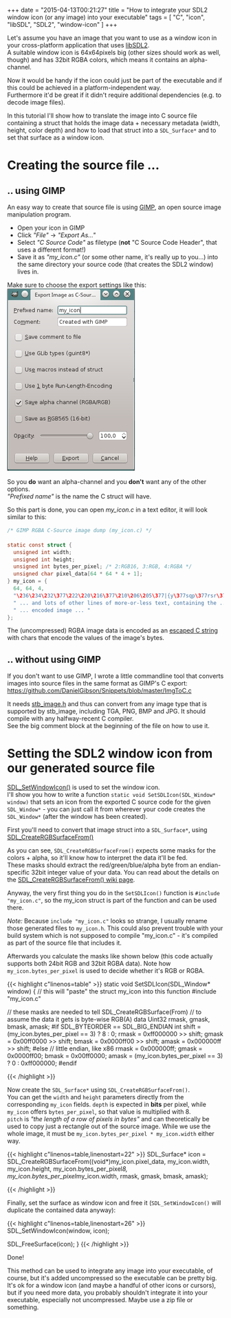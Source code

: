 +++
date = "2015-04-13T00:21:27"
title = "How to integrate your SDL2 window icon (or any image) into your executable"
tags = [ "C", "icon", "libSDL", "SDL2", "window-icon" ]
+++

Let's assume you have an image that you want to use as a window icon in your
cross-platform application that uses [libSDL2](http://www.libsdl.org/).  
A suitable window icon is 64x64pixels big (other sizes should work as well, though)
and has 32bit RGBA colors, which means it contains an alpha-channel.

Now it would be handy if the icon could just be part of the executable
and if this could be achieved in a platform-independent way.  
Furthermore it'd be great if it didn't require additional dependencies (e.g. to decode image files).

In this tutorial I'll show how to translate the image into C source file
containing a struct that holds the image data + necessary metadata (width,
height, color depth) and how to load that struct into a `SDL_Surface*`
and to set that surface as a window icon.
<!--more-->

# Creating the source file ...

## .. using GIMP

An easy way to create that source file is using [GIMP](http://www.gimp.org/),
an open source image manipulation program.

* Open your icon in GIMP
* Click *"File"* -> *"Export As..."*
* Select *"C Source Code"* as filetype (**not** "C Source Code Header",
  that uses a different format!)
* Save it as *"my_icon.c"* (or some other name, it's really up to you...)
  into the same directory your source code (that creates the SDL2 window) lives in.

Make sure to choose the export settings like this:  
![GIMPs export as C Source Code dialog](/images/gimp-exporticon1.png)

So you **do** want an alpha-channel and you **don't** want any of the other options.  
*"Prefixed name"* is the name the C struct will have.

So this part is done, you can open *my_icon.c* in a text editor, it will look similar to this:

```c
/* GIMP RGBA C-Source image dump (my_icon.c) */

static const struct {
  unsigned int width;
  unsigned int height;
  unsigned int bytes_per_pixel; /* 2:RGB16, 3:RGB, 4:RGBA */
  unsigned char pixel_data[64 * 64 * 4 + 1];
} my_icon = {
  64, 64, 4,
  "\236\234\232\377\222\220\216\377\210\206\205\377|{y\377sqp\377rsr\377sqp"
  " ... and lots of other lines of more-or-less text, containing the ... "
  " ... encoded image ... "
};
```

The (uncompressed) RGBA image data is encoded as an
[escaped C string](http://en.wikipedia.org/wiki/Escape_sequences_in_C)
with chars that encode the values of the image's bytes.

## .. without using GIMP

If you don't want to use GIMP, I wrote a little commandline tool that converts
images into source files in the same format as GIMP's C export:  
https://github.com/DanielGibson/Snippets/blob/master/ImgToC.c

It needs [stb_image.h](https://github.com/nothings/stb/blob/master/stb_image.h)
and thus can convert from any image type that is supported by stb_image,
including TGA, PNG, BMP and JPG. It should compile with any halfway-recent C compiler.  
See the big comment block at the beginning of the file on how to use it.

# Setting the SDL2 window icon from our generated source file

[SDL_SetWindowIcon()](https://wiki.libsdl.org/SDL_SetWindowIcon) is used to set the window icon.  
I'll show you how to write a function `static void SetSDLIcon(SDL_Window* window)`
that sets an icon from the exported C source code for the given `SDL_Window*` - 
you can just call it from wherever your code creates the `SDL_Window*`
(after the window has been created).

First you'll need to convert that image struct into a `SDL_Surface*`,
using [SDL_CreateRGBSurfaceFrom()](https://wiki.libsdl.org/SDL_CreateRGBSurfaceFrom)

As you can see, `SDL_CreateRGBSurfaceFrom()` expects some masks for the
colors + alpha, so it'll know how to interpret the data it'll be fed.  
These masks should extract the red/green/blue/alpha byte from an endian-specific
32bit integer value of your data. You can read about the details on the 
[SDL_CreateRGBSurfaceFrom() wiki page](https://wiki.libsdl.org/SDL_CreateRGBSurfaceFrom).

Anyway, the very first thing you do in the `SetSDLIcon()` function is
`#include "my_icon.c"`, so the my_icon struct is part of the function and
can be used there.

*Note:* Because `include "my_icon.c"` looks so strange, I usually rename those
generated files to `my_icon.h`. This could also prevent trouble with your 
build system which is not supposed to compile "my_icon.c" - it's compiled
as part of the source file that includes it.

Afterwards you calculate the masks like shown below (this code actually 
supports both 24bit RGB and 32bit RGBA data). Note how `my_icon.bytes_per_pixel` 
is used to decide whether it's RGB or RGBA.

{{< highlight c"linenos=table" >}}
static void SetSDLIcon(SDL_Window* window)
{
  // this will "paste" the struct my_icon into this function
  #include "my_icon.c"

  // these masks are needed to tell SDL_CreateRGBSurface(From)
  // to assume the data it gets is byte-wise RGB(A) data
  Uint32 rmask, gmask, bmask, amask;
#if SDL_BYTEORDER == SDL_BIG_ENDIAN
  int shift = (my_icon.bytes_per_pixel == 3) ? 8 : 0;
  rmask = 0xff000000 >> shift;
  gmask = 0x00ff0000 >> shift;
  bmask = 0x0000ff00 >> shift;
  amask = 0x000000ff >> shift;
#else // little endian, like x86
  rmask = 0x000000ff;
  gmask = 0x0000ff00;
  bmask = 0x00ff0000;
  amask = (my_icon.bytes_per_pixel == 3) ? 0 : 0xff000000;
#endif
  
{{< /highlight >}}

Now create the `SDL_Surface*` using `SDL_CreateRGBSurfaceFrom()`.  
You can get the `width` and `height` parameters directly from the corresponding
`my_icon` fields. `depth` is expected in **bits** per pixel, while `my_icon`
offers `bytes_per_pixel`, so that value is multiplied with 8.  
`pitch` is *"the length of a row of pixels in bytes"* and can theoretically 
be used to copy just a rectangle out of the source image. While we use the 
whole image, it must be `my_icon.bytes_per_pixel * my_icon.width` either way.

{{< highlight c"linenos=table,linenostart=22" >}}
  SDL_Surface* icon = SDL_CreateRGBSurfaceFrom((void*)my_icon.pixel_data, my_icon.width,
      my_icon.height, my_icon.bytes_per_pixel*8, my_icon.bytes_per_pixel*my_icon.width,
      rmask, gmask, bmask, amask);
  
{{< /highlight >}}

Finally, set the surface as window icon and free it (`SDL_SetWindowIcon()`
will duplicate the contained data anyway):

{{< highlight c"linenos=table,linenostart=26" >}}
  SDL_SetWindowIcon(window, icon);

  SDL_FreeSurface(icon);
}
{{< /highlight >}}

Done!

This method can be used to integrate any image into your executable, of course,
but it's added uncompressed so the executable can be pretty big.  
It's ok for a window icon (and maybe a handful of other icons or cursors),
but if you need more data, you probably shouldn't integrate it into your
executable, especially not uncompressed. Maybe use a zip file or something.

